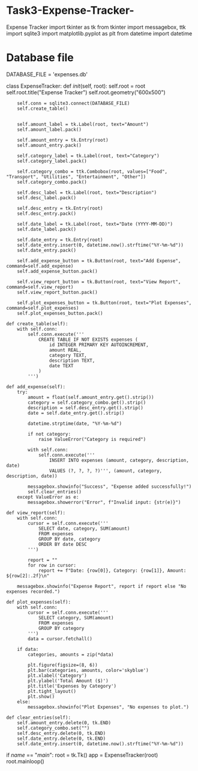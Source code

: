 # Task3-Expense-Tracker-
Expense Tracker
 import tkinter as tk
from tkinter import messagebox, ttk
import sqlite3
import matplotlib.pyplot as plt
from datetime import datetime


# Database file
DATABASE_FILE = 'expenses.db'


class ExpenseTracker:
    def _init_(self, root):
        self.root = root
        self.root.title("Expense Tracker")
        self.root.geometry("600x500")

        self.conn = sqlite3.connect(DATABASE_FILE)
        self.create_table()

       
        self.amount_label = tk.Label(root, text="Amount")
        self.amount_label.pack()

        self.amount_entry = tk.Entry(root)
        self.amount_entry.pack()

        self.category_label = tk.Label(root, text="Category")
        self.category_label.pack()

        self.category_combo = ttk.Combobox(root, values=["Food", "Transport", "Utilities", "Entertainment", "Other"])
        self.category_combo.pack()

        self.desc_label = tk.Label(root, text="Description")
        self.desc_label.pack()

        self.desc_entry = tk.Entry(root)
        self.desc_entry.pack()

        self.date_label = tk.Label(root, text="Date (YYYY-MM-DD)")
        self.date_label.pack()

        self.date_entry = tk.Entry(root)
        self.date_entry.insert(0, datetime.now().strftime("%Y-%m-%d"))
        self.date_entry.pack()

        self.add_expense_button = tk.Button(root, text="Add Expense", command=self.add_expense)
        self.add_expense_button.pack()

        self.view_report_button = tk.Button(root, text="View Report", command=self.view_report)
        self.view_report_button.pack()

        self.plot_expenses_button = tk.Button(root, text="Plot Expenses", command=self.plot_expenses)
        self.plot_expenses_button.pack()

    def create_table(self):
        with self.conn:
            self.conn.execute('''
                CREATE TABLE IF NOT EXISTS expenses (
                    id INTEGER PRIMARY KEY AUTOINCREMENT,
                    amount REAL,
                    category TEXT,
                    description TEXT,
                    date TEXT
                )
            ''')

    def add_expense(self):
        try:
            amount = float(self.amount_entry.get().strip())
            category = self.category_combo.get().strip()
            description = self.desc_entry.get().strip()
            date = self.date_entry.get().strip()

            datetime.strptime(date, "%Y-%m-%d")  

            if not category:
                raise ValueError("Category is required")

            with self.conn:
                self.conn.execute('''
                    INSERT INTO expenses (amount, category, description, date) 
                    VALUES (?, ?, ?, ?)''', (amount, category, description, date))

            messagebox.showinfo("Success", "Expense added successfully!")
            self.clear_entries()
        except ValueError as e:
            messagebox.showerror("Error", f"Invalid input: {str(e)}")

    def view_report(self):
        with self.conn:
            cursor = self.conn.execute('''
                SELECT date, category, SUM(amount) 
                FROM expenses 
                GROUP BY date, category
                ORDER BY date DESC
            ''')

            report = ""
            for row in cursor:
                report += f"Date: {row[0]}, Category: {row[1]}, Amount: ${row[2]:.2f}\n"

        messagebox.showinfo("Expense Report", report if report else "No expenses recorded.")

    def plot_expenses(self):
        with self.conn:
            cursor = self.conn.execute('''
                SELECT category, SUM(amount) 
                FROM expenses 
                GROUP BY category
            ''')
            data = cursor.fetchall()

        if data:
            categories, amounts = zip(*data)

            plt.figure(figsize=(8, 6))
            plt.bar(categories, amounts, color='skyblue')
            plt.xlabel('Category')
            plt.ylabel('Total Amount ($)')
            plt.title('Expenses by Category')
            plt.tight_layout()
            plt.show()
        else:
            messagebox.showinfo("Plot Expenses", "No expenses to plot.")

    def clear_entries(self):
        self.amount_entry.delete(0, tk.END)
        self.category_combo.set("")
        self.desc_entry.delete(0, tk.END)
        self.date_entry.delete(0, tk.END)
        self.date_entry.insert(0, datetime.now().strftime("%Y-%m-%d"))


if _name_ == "_main_":
    root = tk.Tk()
    app = ExpenseTracker(root)
    root.mainloop()   
    
